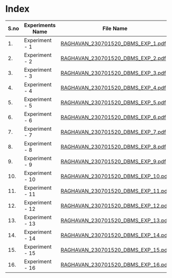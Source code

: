 # Index

| S.no | Experiments Name  | File Name                              |
|------|--------------------|----------------------------------------|
| 1.   | Experiment - 1     | [RAGHAVAN_230701520_DBMS_EXP_1.pdf](RAGHAVAN_230701520_DBMS_EXP_1.pdf)     |
| 2.   | Experiment - 2     | [RAGHAVAN_230701520_DBMS_EXP_2.pdf](RAGHAVAN_230701520_DBMS_EXP_2.pdf)     |
| 3.   | Experiment - 3     | [RAGHAVAN_230701520_DBMS_EXP_3.pdf](RAGHAVAN_230701520_DBMS_EXP_3.pdf)     |
| 4.   | Experiment - 4     | [RAGHAVAN_230701520_DBMS_EXP_4.pdf](RAGHAVAN_230701520_DBMS_EXP_4.pdf)     |
| 5.   | Experiment - 5     | [RAGHAVAN_230701520_DBMS_EXP_5.pdf](RAGHAVAN_230701520_DBMS_EXP_5.pdf)     |
| 6.   | Experiment - 6     | [RAGHAVAN_230701520_DBMS_EXP_6.pdf](RAGHAVAN_230701520_DBMS_EXP_6.pdf)     |
| 7.   | Experiment - 7     | [RAGHAVAN_230701520_DBMS_EXP_7.pdf](RAGHAVAN_230701520_DBMS_EXP_7.pdf)     |
| 8.   | Experiment - 8     | [RAGHAVAN_230701520_DBMS_EXP_8.pdf](RAGHAVAN_230701520_DBMS_EXP_8.pdf)     |
| 9.   | Experiment - 9     | [RAGHAVAN_230701520_DBMS_EXP_9.pdf](RAGHAVAN_230701520_DBMS_EXP_9.pdf)     |
| 10.  | Experiment - 10    | [RAGHAVAN_230701520_DBMS_EXP_10.pdf](RAGHAVAN_230701520_DBMS_EXP_10.pdf)   |
| 11.  | Experiment - 11    | [RAGHAVAN_230701520_DBMS_EXP_11.pdf](RAGHAVAN_230701520_DBMS_EXP_11.pdf)   |
| 12.  | Experiment - 12    | [RAGHAVAN_230701520_DBMS_EXP_12.pdf](RAGHAVAN_230701520_DBMS_EXP_12.pdf)   |
| 13.  | Experiment - 13    | [RAGHAVAN_230701520_DBMS_EXP_13.pdf](RAGHAVAN_230701520_DBMS_EXP_13.pdf)   |
| 14.  | Experiment - 14    | [RAGHAVAN_230701520_DBMS_EXP_14.pdf](RAGHAVAN_230701520_DBMS_EXP_14.pdf)   |
| 15.  | Experiment - 15    | [RAGHAVAN_230701520_DBMS_EXP_15.pdf](RAGHAVAN_230701520_DBMS_EXP_15.pdf)   |
| 16.  | Experiment - 16    | [RAGHAVAN_230701520_DBMS_EXP_16.pdf](RAGHAVAN_230701520_DBMS_EXP_16.pdf)   |

